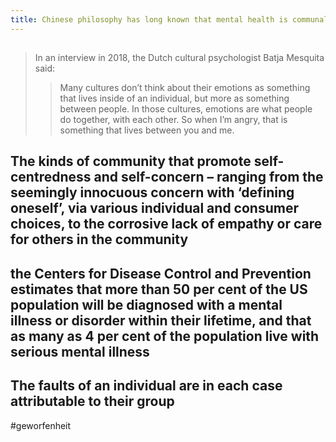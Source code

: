 ```yaml
---
title: Chinese philosophy has long known that mental health is communal
---
```


## 
> In an interview in 2018, the Dutch cultural psychologist Batja Mesquita said:
> > Many cultures don’t think about their emotions as something that lives inside of an individual, but more as something between people. In those cultures, emotions are what people do together, with each other. So when I’m angry, that is something that lives between you and me.
## The kinds of community that promote self-centredness and self-concern – ranging from the seemingly innocuous concern with ‘defining oneself’, via various individual and consumer choices, to the corrosive lack of empathy or care for others in the community
## the Centers for Disease Control and Prevention estimates that more than 50 per cent of the US population will be diagnosed with a mental illness or disorder within their lifetime, and that as many as 4 per cent of the population live with serious mental illness
## The faults of an individual are in each case attributable to their group
#geworfenheit
